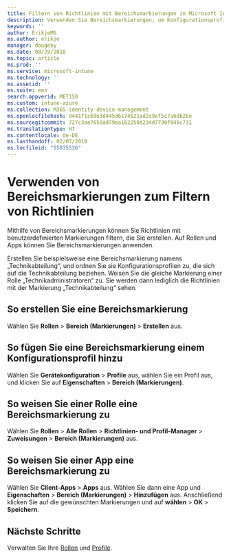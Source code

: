 ```yaml
---
title: Filtern von Richtlinien mit Bereichsmarkierungen in Microsoft Intune – Azure | Microsoft-Dokumentation
description: Verwenden Sie Bereichsmarkierungen, um Konfigurationsprofile nach bestimmten Rollen zu filtern.
keywords: ''
author: ErikjeMS
ms.author: erikje
manager: dougeby
ms.date: 08/29/2018
ms.topic: article
ms.prod: ''
ms.service: microsoft-intune
ms.technology: ''
ms.assetid: ''
ms.suite: ems
search.appverid: MET150
ms.custom: intune-azure
ms.collection: M365-identity-device-management
ms.openlocfilehash: 9441f1c69e3d445d6174521ad2c9ef5c7a6db2be
ms.sourcegitcommit: 727c3ae7659ad79ea162250d234d7730f840c731
ms.translationtype: HT
ms.contentlocale: de-DE
ms.lasthandoff: 02/07/2019
ms.locfileid: "55835536"
---
```

# <a name="use-scope-tags-to-filter-policies"></a>Verwenden von Bereichsmarkierungen zum Filtern von Richtlinien

Mithilfe von Bereichsmarkierungen können Sie Richtlinien mit benutzerdefinierten Markierungen filtern, die Sie erstellen. Auf Rollen und Apps können Sie Bereichsmarkierungen anwenden.

Erstellen Sie beispielsweise eine Bereichsmarkierung namens „Technikabteilung“, und ordnen Sie sie Konfigurationsprofilen zu, die sich auf die Technikabteilung beziehen. Weisen Sie die gleiche Markierung einer Rolle „Technikadministratoren“ zu. Sie werden dann lediglich die Richtlinien mit der Markierung „Technikabteilung“ sehen.

## <a name="to-create-a-scope-tag"></a>So erstellen Sie eine Bereichsmarkierung

Wählen Sie **Rollen** > **Bereich (Markierungen)** > **Erstellen** aus.

## <a name="to-add-a-scope-tag-to-a-configuration-profile"></a>So fügen Sie eine Bereichsmarkierung einem Konfigurationsprofil hinzu

Wählen Sie **Gerätekonfiguration** > **Profile** aus, wählen Sie ein Profil aus, und klicken Sie auf **Eigenschaften** > **Bereich (Markierungen)**.

## <a name="to-assign-a-scope-tag-to-a-role"></a>So weisen Sie einer Rolle eine Bereichsmarkierung zu

Wählen Sie **Rollen** > **Alle Rollen** > **Richtlinien- und Profil-Manager** > **Zuweisungen** > **Bereich (Markierungen)** aus.

## <a name="to-assign-a-scope-tag-to-an-app"></a>So weisen Sie einer App eine Bereichsmarkierung zu

Wählen Sie **Client-Apps** > **Apps** aus. Wählen Sie dann eine App und **Eigenschaften** > **Bereich (Markierungen)** > **Hinzufügen** aus. Anschließend klicken Sie auf die gewünschten Markierungen und auf **wählen** > **OK** > **Speichern**.


## <a name="next-steps"></a>Nächste Schritte

Verwalten Sie Ihre [Rollen](role-based-access-control.md) und [Profile](device-profile-assign.md).

